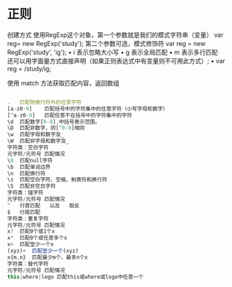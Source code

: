 # 正则

创建方式
使用RegExp这个对象，第一个参数就是我们的模式字符串（变量）
var reg= new RegExp('study');
第二个参数可选，模式修饰符
var reg = new RegExp('study', 'ig');
•	i 表示忽略大小写
•	g 表示全局匹配
•	m 表示多行匹配
还可以用字面量方式直接声明（如果正则表达式中有变量则不可用此方式）;
•	var reg = /study/ig;

使用 match 方法获取匹配内容，返回数组

```javascript

.	匹配除换行符外的任意字符
[a-z0-9]	匹配括号中的字符集中的任意字符（小写字母和数字）
[^a-z0-9]	匹配任意不在括号中的字符集中的字符
\d	匹配数字[0-9],中括号表示范围。
\D	匹配非数字，同[^0-9]相同
\w	匹配字母和数字及_
\W	匹配非字母和数字及_
字符类：空白字符
元字符/元符号	匹配情况
\0	匹配null字符
\b	匹配单词边界
\n	匹配换行符
\s	匹配空白字符、空格、制表符和换行符
\S	匹配非空白字符
字符类：锚字符
元字符/元符号	匹配情况
^	行首匹配   以及   取反
$	行尾匹配
字符类：重复字符
元字符/元符号	匹配情况
x?	匹配0个或1个x
x*	匹配0个或任意多个x
x+	匹配至少一个x
(xyz)+	匹配至少一个(xyz)
x{m,n}	匹配最少m个、最多n个x
字符类：替代字符
元字符/元符号	匹配情况
this|where|logo	匹配this或where或logo中任意一个

```